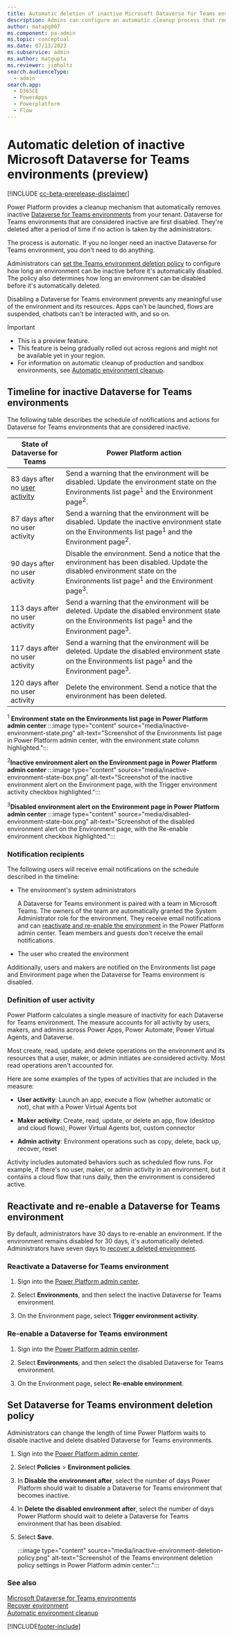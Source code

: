 ```yaml
---
title: Automatic deletion of inactive Microsoft Dataverse for Teams environments (preview)
description: Admins can configure an automatic cleanup process that removes inactive Dataverse for Teams environments from their tenants.
author: matapg007
ms.component: pa-admin
ms.topic: conceptual
ms.date: 07/13/2022
ms.subservice: admin
ms.author: matgupta 
ms.reviewer: jimholtz
search.audienceType: 
  - admin
search.app:
  - D365CE
  - PowerApps
  - Powerplatform
  - Flow
---
```


# Automatic deletion of inactive Microsoft Dataverse for Teams environments (preview)

[!INCLUDE [cc-beta-prerelease-disclaimer](../includes/cc-beta-prerelease-disclaimer.md)]

Power Platform provides a cleanup mechanism that automatically removes inactive [Dataverse for Teams environments](about-teams-environment.md) from your tenant. Dataverse for Teams environments that are considered inactive are first disabled. They're deleted after a period of time if no action is taken by the administrators.

The process is automatic. If you no longer need an inactive Dataverse for Teams environment, you don't need to do anything.

Administrators can [set the Teams environment deletion policy](#set-dataverse-for-teams-environment-deletion-policy) to configure how long an environment can be inactive before it's automatically disabled. The policy also determines how long an environment can be disabled before it's automatically deleted.

Disabling a Dataverse for Teams environment prevents any meaningful use of the environment and its resources. Apps can't be launched, flows are suspended, chatbots can't be interacted with, and so on.

> [!IMPORTANT]
>
> - This is a preview feature.
> - This feature is being gradually rolled out across regions and might not be available yet in your region.
> - For information on automatic cleanup of production and sandbox environments, see [Automatic environment cleanup](automatic-environment-cleanup.md).

## Timeline for inactive Dataverse for Teams environments

The following table describes the schedule of notifications and actions for Dataverse for Teams environments that are considered inactive.

| State of Dataverse for Teams | Power Platform action |
| --- | --- |
| 83 days after no [user activity](#definition-of-user-activity) | Send a warning that the environment will be disabled. Update the environment state on the Environments list page<sup>1</sup> and the Environment page<sup>2</sup>. |
| 87 days after no user activity | Send a warning that the environment will be disabled. Update the inactive environment state on the Environments list page<sup>1</sup> and the Environment page<sup>2</sup>. |
| 90 days after no user activity | Disable the environment. Send a notice that the environment has been disabled. Update the disabled environment state on the Environments list page<sup>1</sup> and the Environment page<sup>3</sup>. |
| 113 days after no user activity | Send a warning that the environment will be deleted. Update the disabled environment state on the Environments list page<sup>1</sup> and the Environment page<sup>3</sup>. |
| 117 days after no user activity | Send a warning that the environment will be deleted. Update the disabled environment state on the Environments list page<sup>1</sup> and the Environment page<sup>3</sup>. |
| 120 days after no user activity | Delete the environment. Send a notice that the environment has been deleted. |

<sup>1</sup> **Environment state on the Environments list page in Power Platform admin center**
:::image type="content" source="media/inactive-environment-state.png" alt-text="Screenshot of the Environments list page in Power Platform admin center, with the environment state column highlighted.":::

<sup>2</sup>**Inactive environment alert on the Environment page in Power Platform admin center**
:::image type="content" source="media/inactive-environment-state-box.png" alt-text="Screenshot of the inactive environment alert on the Environment page, with the Trigger environment activity checkbox highlighted.":::

<sup>3</sup>**Disabled environment alert on the Environment page in Power Platform admin center**
:::image type="content" source="media/disabled-environment-state-box.png" alt-text="Screenshot of the disabled environment alert on the Environment page, with the Re-enable environment checkbox highlighted.":::

### Notification recipients

The following users will receive email notifications on the schedule described in the timeline:

- The environment's system administrators

    A Dataverse for Teams environment is paired with a team in Microsoft Teams. The owners of the team are automatically granted the System Administrator role for the environment. They receive email notifications and can [reactivate and re-enable the environment](#reactivate-and-re-enable-a-dataverse-for-teams-environment) in the Power Platform admin center. Team members and guests don't receive the email notifications.

- The user who created the environment

Additionally, users and makers are notified on the Environments list page and Environment page when the Dataverse for Teams environment is disabled.

### Definition of user activity

Power Platform calculates a single measure of inactivity for each Dataverse for Teams environment. The measure accounts for all activity by users, makers, and admins across Power Apps, Power Automate, Power Virtual Agents, and Dataverse.

Most create, read, update, and delete operations on the environment and its resources that a user, maker, or admin initiates are considered activity. Most read operations aren't accounted for.

Here are some examples of the types of activities that are included in the measure:

- **User activity**: Launch an app, execute a flow (whether automatic or not), chat with a Power Virtual Agents bot

- **Maker activity**: Create, read, update, or delete an app, flow (desktop and cloud flows), Power Virtual Agents bot, custom connector

- **Admin activity**: Environment operations such as copy, delete, back up, recover, reset  

Activity includes automated behaviors such as scheduled flow runs. For example, if there's no user, maker, or admin activity in an environment, but it contains a cloud flow that runs daily, then the environment is considered active.

## Reactivate and re-enable a Dataverse for Teams environment

By default, administrators have 30 days to re-enable an environment. If the environment remains disabled for 30 days, it's automatically deleted. Administrators have seven days to [recover a deleted environment](recover-environment.md).

### Reactivate a Dataverse for Teams environment

1. Sign into the [Power Platform admin center](https://admin.powerplatform.microsoft.com).

1. Select **Environments**, and then select the inactive Dataverse for Teams environment.

1. On the Environment page, select **Trigger environment activity**.

### Re-enable a Dataverse for Teams environment

1. Sign into the [Power Platform admin center](https://admin.powerplatform.microsoft.com).

1. Select **Environments**, and then select the disabled Dataverse for Teams environment.

1. On the Environment page, select **Re-enable environment**.

## Set Dataverse for Teams environment deletion policy

Administrators can change the length of time Power Platform waits to disable inactive and delete disabled Dataverse for Teams environments.

1. Sign into the [Power Platform admin center](https://admin.powerplatform.microsoft.com).

2. Select **Policies** > **Environment policies**.

3. In **Disable the environment after**, select the number of days Power Platform should wait to disable a Dataverse for Teams environment that becomes inactive.

4. In **Delete the disabled environment after**, select the number of days Power Platform should wait to delete a Dataverse for Teams environment that has been disabled.

5. Select **Save**.

    :::image type="content" source="media/inactive-environment-deletion-policy.png" alt-text="Screenshot of the Teams environment deletion policy settings in Power Platform admin center.":::

### See also
[Microsoft Dataverse for Teams environments](about-teams-environment.md)<br />
[Recover environment](recover-environment.md)  <br />
[Automatic environment cleanup](automatic-environment-cleanup.md)




[!INCLUDE[footer-include](../includes/footer-banner.md)]
